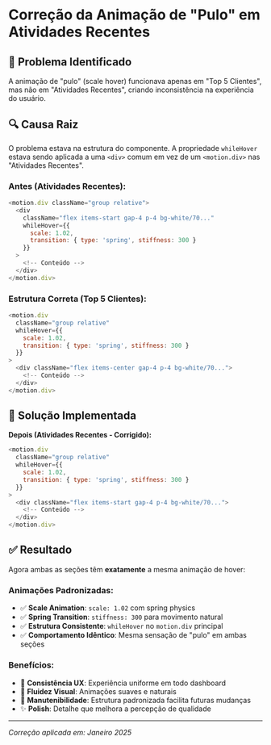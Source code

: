 # Correção da Animação de "Pulo" em Atividades Recentes

## 🐛 Problema Identificado
A animação de "pulo" (scale hover) funcionava apenas em "Top 5 Clientes", mas não em "Atividades Recentes", criando inconsistência na experiência do usuário.

## 🔍 Causa Raiz
O problema estava na estrutura do componente. A propriedade `whileHover` estava sendo aplicada a uma `<div>` comum em vez de um `<motion.div>` nas "Atividades Recentes".

### Antes (Atividades Recentes):
```javascript
<motion.div className="group relative">
  <div 
    className="flex items-start gap-4 p-4 bg-white/70..."
    whileHover={{ 
      scale: 1.02,
      transition: { type: 'spring', stiffness: 300 }
    }}
  >
    <!-- Conteúdo -->
  </div>
</motion.div>
```

### Estrutura Correta (Top 5 Clientes):
```javascript
<motion.div
  className="group relative"
  whileHover={{ 
    scale: 1.02,
    transition: { type: 'spring', stiffness: 300 }
  }}
>
  <div className="flex items-center gap-4 p-4 bg-white/70...">
    <!-- Conteúdo -->
  </div>
</motion.div>
```

## 🔧 Solução Implementada

**Depois (Atividades Recentes - Corrigido):**
```javascript
<motion.div
  className="group relative"
  whileHover={{ 
    scale: 1.02,
    transition: { type: 'spring', stiffness: 300 }
  }}
>
  <div className="flex items-start gap-4 p-4 bg-white/70...">
    <!-- Conteúdo -->
  </div>
</motion.div>
```

## ✅ Resultado

Agora ambas as seções têm **exatamente** a mesma animação de hover:

### Animações Padronizadas:
- ✅ **Scale Animation**: `scale: 1.02` com spring physics
- ✅ **Spring Transition**: `stiffness: 300` para movimento natural
- ✅ **Estrutura Consistente**: `whileHover` no `motion.div` principal
- ✅ **Comportamento Idêntico**: Mesma sensação de "pulo" em ambas seções

### Benefícios:
- 🎯 **Consistência UX**: Experiência uniforme em todo dashboard
- 🎨 **Fluidez Visual**: Animações suaves e naturais
- 🔧 **Manutenibilidade**: Estrutura padronizada facilita futuras mudanças
- ✨ **Polish**: Detalhe que melhora a percepção de qualidade

---

*Correção aplicada em: Janeiro 2025*
